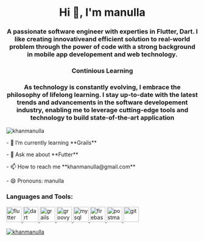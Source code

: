 <h1 align="center">Hi 👋, I'm manulla</h1>
<h3 align="center">A passionate software engineer with experties in Flutter, Dart. I like creating innovativeand efficient solution to real-world problem through the power of code with a strong background in mobile app developement and web technology.</h3>
<h3  align="center">Continious Learning</h3>
<h3  align="center">As technology is constantly evolving, I embrace the philosophy of lifelong learning. I stay up-to-date with the latest trends and advancements in the software developement industry, enabling me to leverage cutting-edge tools and technology to build state-of-the-art application</h3>

<p align="left"> <img src="https://komarev.com/ghpvc/?username=khanmanulla&label=Profile%20views&color=0e75b6&style=flat" alt="khanmanulla" /></p>

<p>- 🌱 I’m currently learning **Grails**</p>

<p>- 💬 Ask me about **Futter**</p>

<p>- 📫 How to reach me **khanmanulla@gmail.com**</p>

<p>- 😄 Pronouns: manulla</p>


<h3 align="left">Languages and Tools:</h3>
<p align="left">  
  
  <a href="https://flutter.dev" target="_blank" rel="noreferrer"> <img src="https://www.vectorlogo.zone/logos/flutterio/flutterio-icon.svg" alt="flutter" width="40" height="40"/>
  <a href="https://dart.dev/" target="_blank" rel="noreferrer"> <img src="https://www.vectorlogo.zone/logos/dartlang/dartlang-icon.svg" alt="dart" width="40" height="40"/>
  <a href="https://grails.org/" target="_blank" rel="noreferrer"> <img src="https://www.vectorlogo.zone/logos/grails/grails-icon.svg" alt="grails" width="40" height="40"/>
  <a href="https://groovy-lang.org/" target="_blank" rel="noreferrer"> <img src="https://www.vectorlogo.zone/logos/groovy-lang/groovy-lang-icon.svg" alt="groovy" width="40" height="40"/>
  <a href="https://www.mysql.com/" target="_blank" rel="noreferrer"> <img src="https://www.vectorlogo.zone/logos/mysql/mysql-official-icon.svg" alt="mysql" width="40" height="40"/>
  <a href="https://firebase.google.com/" target="_blank" rel="noreferrer"> <img src="https://www.vectorlogo.zone/logos/firebase/firebase-icon.svg" alt="firebase" width="40" height="40"/>
  <a href="https://postman.com" target="_blank" rel="noreferrer"> <img src="https://www.vectorlogo.zone/logos/getpostman/getpostman-icon.svg" alt="postman" width="40" height="40"/>
  <a href="https://git-scm.com/" target="_blank" rel="noreferrer"> <img src="https://www.vectorlogo.zone/logos/git-scm/git-scm-icon.svg" alt="git" width="40" height="40"/>
</p>

<p><img align="center" src="https://github-readme-stats.vercel.app/api/top-langs?username=khanmanulla&show_icons=true&locale=en&layout=compact" alt="khanmanulla" /></p>


<!--
**khanmanulla/khanmanulla** is a ✨ _special_ ✨ repository because its `README.md` (this file) appears on your GitHub profile.

Here are some ideas to get you started:

- 🔭 I’m currently working on ...
- 🌱 I’m currently learning ...
- 👯 I’m looking to collaborate on ...
- 🤔 I’m looking for help with ...
- 💬 Ask me about ...
- 📫 How to reach me: ...
- 😄 Pronouns: ...
- ⚡ Fun fact: ...
-->
